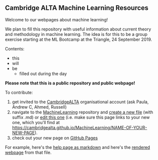 ## Cambridge ALTA Machine Learning Resources

Welcome to our webpages about machine learning!

We plan to fill this repository with useful information about current theory and methodology in machine learning. The idea is for this to be a group exercise starting at the ML Bootcamp at the Triangle, 24 September 2019.

Contents:
- this
- will
- be
  - filled out during the day

**Please note that this is a public repository and public webpage!**

To contribute:
1. get invited to the [CambridgeALTA](https://github.com/CambridgeALTA) organisational account (ask Paula, Andrew C, Ahmed, Russell)
2. navigate to the [MachineLearning](https://github.com/CambridgeALTA/MachineLearning) repository and [create a new file](https://github.com/CambridgeALTA/MachineLearning/new/master) (with suffix .md) or [edit this one](https://github.com/CambridgeALTA/MachineLearning/edit/master/README.md) (i.e. make sure this page links to your new one, which you'll find at https://cambridgealta.github.io/MachineLearning/NAME-OF-YOUR-NEW-PAGE).
3. check out your new page on [GitHub Pages](https://cambridgealta.github.io/MachineLearning)

For example, here's the [help page as markdown](https://github.com/CambridgeALTA/MachineLearning/blob/master/help.md) and here's the [rendered webpage](https://cambridgealta.github.io/MachineLearning/help) from that file.
